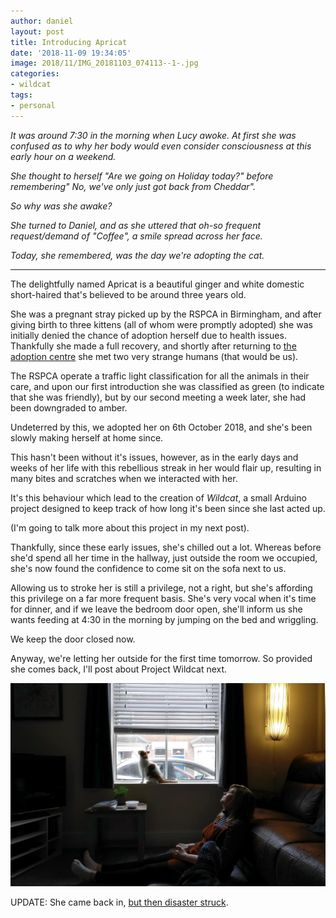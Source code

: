 ```yaml
---
author: daniel
layout: post
title: Introducing Apricat
date: '2018-11-09 19:34:05'
image: 2018/11/IMG_20181103_074113--1-.jpg
categories:
- wildcat
tags:
- personal
---
```


_It was around 7:30 in the morning when Lucy awoke. At first she was confused as to why her body would even consider consciousness at this early hour on a weekend._

_She thought to herself "Are we going on Holiday today?" before remembering" No, we've only just got back from Cheddar"._

_So why was she awake?_

_She turned to Daniel, and as she uttered that oh-so frequent request/demand of "Coffee", a smile spread across her face._

_Today, she remembered, was the day we're adopting the cat._

------------------------------

The delightfully named Apricat is a beautiful ginger and white domestic short-haired that's believed to be around three years old.

She was a pregnant stray picked up by the RSPCA in Birmingham, and after giving birth to three kittens (all of whom were promptly adopted) she was initially denied the chance of adoption herself due to health issues. Thankfully she made a full recovery, and shortly after returning to [the adoption centre](http://www.rspca-worcester.org/) she met two very strange humans (that would be us).

The RSPCA operate a traffic light classification for all the animals in their care, and upon our first introduction she was classified as green (to indicate that she was friendly), but by our second meeting a week later, she had been downgraded to amber. 

Undeterred by this, we adopted her on 6th October 2018, and she's been slowly making herself at home since.

This hasn't been without it's issues, however, as in the early days and weeks of her life with this rebellious streak in her would flair up, resulting in many bites and scratches when we interacted with her.

It's this behaviour which lead to the creation of _Wildcat_, a small Arduino project designed to keep track of how long it's been since she last acted up.

(I'm going to talk more about this project in my next post).

Thankfully, since these early issues, she's chilled out a lot. Whereas before she'd spend all her time in the hallway, just outside the room we occupied, she's now found the confidence to come sit on the sofa next to us.

Allowing us to stroke her is still a privilege, not a right, but she's affording this privilege on a far more frequent basis. She's very vocal when it's time for dinner, and if we leave the bedroom door open, she'll inform us she wants feeding at 4:30 in the morning by jumping on the bed and wriggling.

We keep the door closed now.

Anyway, we're letting her outside for the first time tomorrow. So provided she comes back, I'll post about Project Wildcat next.

![IMG_20181013_155949--2-](/assets/img/2018/11/IMG_20181013_155949--2-.jpg)

UPDATE: She came back in, [but then disaster struck](/2018/11/10/project-wildcat-has-been-delayed/).
